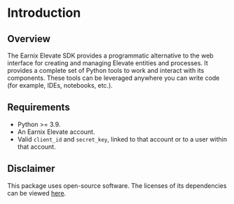 # Introduction

## Overview

The Earnix Elevate SDK provides a programmatic alternative to the web interface for creating and managing Elevate entities and processes. It provides a complete set of Python tools to work and interact with its components. These tools can be leveraged anywhere you can write code (for example, IDEs, notebooks, etc.).

## Requirements

- Python >= 3.9.
- An Earnix Elevate account.
- Valid `client_id` and `secret_key`, linked to that account or to a user within that account.

## Disclaimer

This package uses open-source software. The licenses of its dependencies can be viewed [here](https://content.e2.earnix.com/sdk/THIRD_PARTY_LICENSES.txt).
